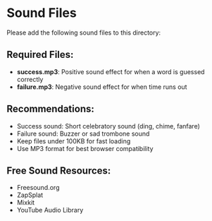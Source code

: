 # Sound Files

Please add the following sound files to this directory:

## Required Files:
- **success.mp3**: Positive sound effect for when a word is guessed correctly
- **failure.mp3**: Negative sound effect for when time runs out

## Recommendations:
- Success sound: Short celebratory sound (ding, chime, fanfare)
- Failure sound: Buzzer or sad trombone sound
- Keep files under 100KB for fast loading
- Use MP3 format for best browser compatibility

## Free Sound Resources:
- Freesound.org
- ZapSplat
- Mixkit
- YouTube Audio Library
